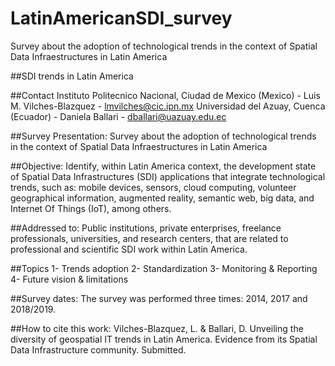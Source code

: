 # LatinAmericanSDI_survey
Survey about the adoption of technological trends in the context of Spatial Data Infraestructures in Latin America

##SDI trends in Latin America

##Contact
Instituto Politecnico Nacional, Ciudad de Mexico (Mexico) - Luis M. Vilches-Blazquez - lmvilches@cic.ipn.mx
Universidad del Azuay, Cuenca (Ecuador) - Daniela Ballari - dballari@uazuay.edu.ec

##Survey Presentation: Survey about the adoption of technological trends in the context of Spatial Data Infraestructures in Latin America

##Objective:  Identify, within Latin America context, the development state of Spatial Data Infrastructures (SDI) applications that integrate technological trends, such as: mobile devices, sensors, cloud computing, volunteer geographical information, augmented reality, semantic web, big data, and Internet Of Things (IoT), among others.

##Addressed to: Public institutions, private enterprises, freelance professionals, universities, and research centers, that are related to professional and scientific SDI work within Latin America.

##Topics
1- Trends adoption
2- Standardization
3- Monitoring & Reporting
4- Future vision & limitations

##Survey dates: The survey was performed three times: 2014, 2017 and 2018/2019.

##How to cite this work: Vilches-Blazquez, L. & Ballari, D. Unveiling the diversity of geospatial IT trends in Latin America. Evidence from its Spatial Data Infrastructure community. Submitted.

